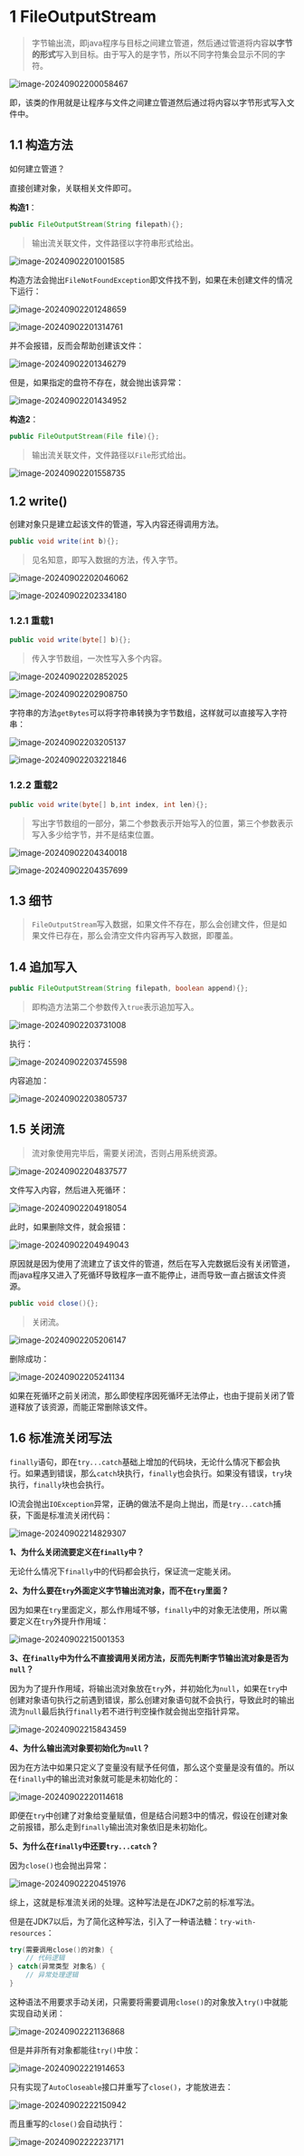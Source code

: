 # 1 FileOutputStream

> 字节输出流，即java程序与目标之间建立管道，然后通过管道将内容**以字节的形式**写入到目标。由于写入的是字节，所以不同字符集会显示不同的字符。

![image-20240902200058467](assets/image-20240902200058467.png)

即，该类的作用就是让程序与文件之间建立管道然后通过将内容以字节形式写入文件中。

## 1.1 构造方法

如何建立管道？

直接创建对象，关联相关文件即可。

**构造1**：

```java
public FileOutputStream(String filepath){};
```

> 输出流关联文件，文件路径以字符串形式给出。

![image-20240902201001585](assets/image-20240902201001585.png)

构造方法会抛出`FileNotFoundException`即文件找不到，如果在未创建文件的情况下运行：

![image-20240902201248659](assets/image-20240902201248659.png)

![image-20240902201314761](assets/image-20240902201314761.png)

并不会报错，反而会帮助创建该文件：

![image-20240902201346279](assets/image-20240902201346279.png)

但是，如果指定的盘符不存在，就会抛出该异常：

![image-20240902201434952](assets/image-20240902201434952.png)

**构造2**：

```java
public FileOutputStream(File file){};
```

> 输出流关联文件，文件路径以`File`形式给出。

![image-20240902201558735](assets/image-20240902201558735.png)

## 1.2 write()

创建对象只是建立起该文件的管道，写入内容还得调用方法。

```java
public void write(int b){};
```

> 见名知意，即写入数据的方法，传入字节。

![image-20240902202046062](assets/image-20240902202046062.png)

![image-20240902202334180](assets/image-20240902202334180.png)

### 1.2.1 重载1

```java
public void write(byte[] b){};
```

> 传入字节数组，一次性写入多个内容。

![image-20240902202852025](assets/image-20240902202852025.png)

![image-20240902202908750](assets/image-20240902202908750.png)

字符串的方法`getBytes`可以将字符串转换为字节数组，这样就可以直接写入字符串：

![image-20240902203205137](assets/image-20240902203205137.png)

![image-20240902203221846](assets/image-20240902203221846.png)

### 1.2.2 重载2

```java
public void write(byte[] b,int index, int len){};
```

> 写出字节数组的一部分，第二个参数表示开始写入的位置，第三个参数表示写入多少给字节，并不是结束位置。

![image-20240902204340018](assets/image-20240902204340018.png)

![image-20240902204357699](assets/image-20240902204357699.png)

## 1.3 细节

> `FileOutputStream`写入数据，如果文件不存在，那么会创建文件，但是如果文件已存在，那么会清空文件内容再写入数据，即覆盖。

## 1.4 追加写入

```java
public FileOutputStream(String filepath, boolean append){};
```

> 即构造方法第二个参数传入`true`表示追加写入。

![image-20240902203731008](assets/image-20240902203731008.png)

执行：

![image-20240902203745598](assets/image-20240902203745598.png)

内容追加：

![image-20240902203805737](assets/image-20240902203805737.png)

## 1.5 关闭流

> 流对象使用完毕后，需要关闭流，否则占用系统资源。

![image-20240902204837577](assets/image-20240902204837577.png)

文件写入内容，然后进入死循环：

![image-20240902204918054](assets/image-20240902204918054.png)

此时，如果删除文件，就会报错：

![image-20240902204949043](assets/image-20240902204949043.png)

原因就是因为使用了流建立了该文件的管道，然后在写入完数据后没有关闭管道，而java程序又进入了死循环导致程序一直不能停止，进而导致一直占据该文件资源。

```java
public void close(){};
```

> 关闭流。

![image-20240902205206147](assets/image-20240902205206147.png)

删除成功：

![image-20240902205241134](assets/image-20240902205241134.png)

如果在死循环之前关闭流，那么即使程序因死循环无法停止，也由于提前关闭了管道释放了该资源，而能正常删除该文件。

## 1.6 标准流关闭写法

`finally`语句，即在`try...catch`基础上增加的代码块，无论什么情况下都会执行。如果遇到错误，那么`catch`块执行，`finally`也会执行。如果没有错误，`try`块执行，`finally`块也会执行。

IO流会抛出`IOException`异常，正确的做法不是向上抛出，而是`try...catch`捕获，下面是标准流关闭代码：

![image-20240902214829307](assets/image-20240902214829307.png)

**1、为什么关闭流要定义在`finally`中？**

无论什么情况下`finally`中的代码都会执行，保证流一定能关闭。

**2、为什么要在`try`外面定义字节输出流对象，而不在`try`里面？**

因为如果在`try`里面定义，那么作用域不够，`finally`中的对象无法使用，所以需要定义在`try`外提升作用域：

![image-20240902215001353](assets/image-20240902215001353.png)

**3、在`finally`中为什么不直接调用关闭方法，反而先判断字节输出流对象是否为`null`？**

因为为了提升作用域，将输出流对象放在`try`外，并初始化为`null`，如果在`try`中创建对象语句执行之前遇到错误，那么创建对象语句就不会执行，导致此时的输出流为`null`最后执行`finally`若不进行判空操作就会抛出空指针异常。

![image-20240902215843459](assets/image-20240902215843459.png)

**4、为什么输出流对象要初始化为`null`？**

因为在方法中如果只定义了变量没有赋予任何值，那么这个变量是没有值的。所以在`finally`中的输出流对象就可能是未初始化的：

![image-20240902220114618](assets/image-20240902220114618.png)

即便在`try`中创建了对象给变量赋值，但是结合问题3中的情况，假设在创建对象之前报错，那么走到`finally`输出流对象依旧是未初始化。

**5、为什么在`finally`中还要`try...catch`？**

因为`close()`也会抛出异常：

![image-20240902220451976](assets/image-20240902220451976.png)

综上，这就是标准流关闭的处理。这种写法是在JDK7之前的标准写法。

但是在JDK7以后，为了简化这种写法，引入了一种语法糖：`try-with-resources`：

```java
try(需要调用close()的对象) {
    // 代码逻辑
} catch(异常类型 对象名) {
    // 异常处理逻辑
}
```

这种语法不用要求手动关闭，只需要将需要调用`close()`的对象放入`try()`中就能实现自动关闭：

![image-20240902221136868](assets/image-20240902221136868.png)

但是并非所有对象都能往`try()`中放：

![image-20240902221914653](assets/image-20240902221914653.png)

只有实现了`AutoCloseable`接口并重写了`close()`，才能放进去：

![image-20240902222150942](assets/image-20240902222150942.png)

而且重写的`close()`会自动执行：

![image-20240902222237171](assets/image-20240902222237171.png)